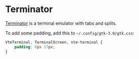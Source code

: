 # Terminator

[Terminator](https://launchpad.net/terminator) is a terminal emulator with tabs
and splits.

To add some padding, add this to `~/.config/gtk-3.0/gtk.css`:
```css
VteTerminal, TerminalScreen, vte-terminal {
    padding: 0px 17px;
}
```
